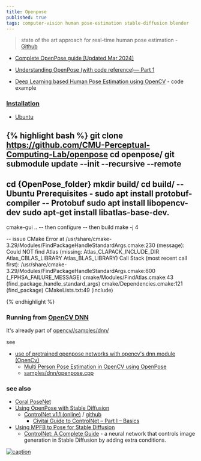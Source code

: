 ```yaml
---
title: Openpose
published: true
tags: computer-vision human pose-estimation stable-diffusion blender
---
```

>  state of the art approach for real-time human pose estimation - [Github](https://github.com/CMU-Perceptual-Computing-Lab/openpose)

- [Complete OpenPose guide [Updated Mar 2024]](https://www.ikomia.ai/blog/complete-openpose-guide)
- [Understanding OpenPose (with code reference)— Part 1](https://medium.com/analytics-vidhya/understanding-openpose-with-code-reference-part-1-b515ba0bbc73)

- [Deep Learning based Human Pose Estimation using OpenCV](https://learnopencv.com/deep-learning-based-human-pose-estimation-using-opencv-cpp-python/) - code example
    
### [Installation](https://github.com/CMU-Perceptual-Computing-Lab/openpose/blob/master/doc/installation/0_index.md#openpose-doc---installation)

- [Ubuntu](https://github.com/tramper2/openpose/blob/master/doc/installation.md#ubuntu)

{% highlight bash %}
git clone https://github.com/CMU-Perceptual-Computing-Lab/openpose
cd openpose/
git submodule update --init --recursive --remote
--
cd {OpenPose_folder}
mkdir build/
cd build/
-- Ubuntu Prerequisites - 
sudo apt install protobuf-compiler -- Protobuf
sudo apt install libopencv-dev
sudo apt-get install libatlas-base-dev.
--
cmake-gui ..
-- then configure
-- then build
make -j 4

-- issue
CMake Error at /usr/share/cmake-3.29/Modules/FindPackageHandleStandardArgs.cmake:230 (message):
  Could NOT find Atlas (missing: Atlas_CLAPACK_INCLUDE_DIR
  Atlas_CBLAS_LIBRARY Atlas_BLAS_LIBRARY)
Call Stack (most recent call first):
  /usr/share/cmake-3.29/Modules/FindPackageHandleStandardArgs.cmake:600 (_FPHSA_FAILURE_MESSAGE)
  cmake/Modules/FindAtlas.cmake:43 (find_package_handle_standard_args)
  cmake/Dependencies.cmake:121 (find_package)
  CMakeLists.txt:49 (include)

{% endhighlight %}

### Running from [OpenCV DNN]()

It's already part of [opencv//samples/dnn/](https://github.com/opencv/opencv/blob/4.x/samples/dnn/openpose.cpp)

see 
- [use of pretrained openpose networks with opencv's dnn module (OpenCv)](https://docs.opencv.org/4.x/d7/d4f/samples_2dnn_2openpose_8cpp-example.html)
	- [Multi Person Pose Estimation in OpenCV using OpenPose](https://learnopencv.com/multi-person-pose-estimation-in-opencv-using-openpose/)
    - [samples/dnn/openpose.cpp](https://docs.opencv.org/4.x/d7/d4f/samples_2dnn_2openpose_8cpp-example.html)

### see also
- [Coral PoseNet](https://github.com/google-coral/project-posenet?tab=readme-ov-file#coral-posenet)
- [Using OpenPose with Stable Diffusion](https://machinelearningmastery.com/openpose-with-stable-diffusion/)
	- [ControlNet v1.1 (online)](https://hysts-controlnet-v1-1.hf.space/?__theme=light) / [github](https://github.com/lllyasviel/ControlNet)
    	- [Civitai Guide to ControlNet – Part I – Basics](https://education.civitai.com/civitai-guide-to-controlnet/)
- [Using MPFB to Pose for Stable Diffusion](https://static.makehumancommunity.org/mpfb/docs/openpose.html)
	- [ControlNet: A Complete Guide](https://stable-diffusion-art.com/controlnet/) - a neural network that controls image generation in Stable Diffusion by adding extra conditions.

[![caption](https://assets-global.website-files.com/645cec60ffb18d5ebb37da4b/655f6bd3bebc9ae6340764a7_openpose_base.jpg)](https://www.ikomia.ai/blog/complete-openpose-guide)
